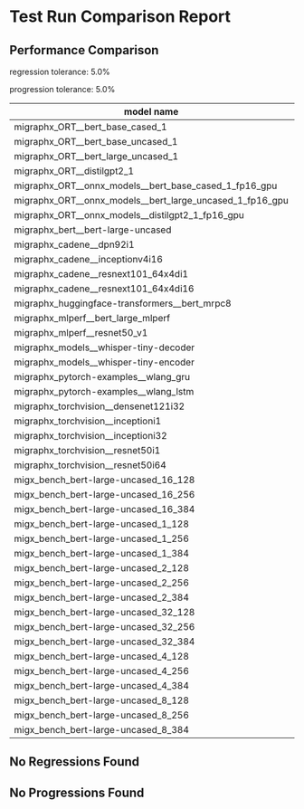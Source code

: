 # Test Run Comparison Report

## Performance Comparison

regression tolerance: 5.0%

progression tolerance: 5.0%

|model name|exit_status|analysis|old_time_ms|new_time_ms|change_ms|percent_change|
|---|---|---|---|---|---|---|
|migraphx_ORT__bert_base_cased_1|PASS|within tol|85.8436|85.4862|-0.3574|-0.42%|
|migraphx_ORT__bert_base_uncased_1|PASS|within tol|93.8485|93.8911|0.0426|0.05%|
|migraphx_ORT__bert_large_uncased_1|PASS|progression|301.9024|256.8509|-45.0515|-14.92%|
|migraphx_ORT__distilgpt2_1|PASS|progression|33.2996|31.1281|-2.1715|-6.52%|
|migraphx_ORT__onnx_models__bert_base_cased_1_fp16_gpu|Numerics|within tol|83.2105|83.2056|-0.0049|-0.01%|
|migraphx_ORT__onnx_models__bert_large_uncased_1_fp16_gpu|Numerics|progression|867.9162|258.5599|-609.3563|-70.21%|
|migraphx_ORT__onnx_models__distilgpt2_1_fp16_gpu|Numerics|within tol|41.5829|43.3838|1.8009|4.33%|
|migraphx_bert__bert-large-uncased|PASS|progression|564.1679|372.0176|-192.1503|-34.06%|
|migraphx_cadene__dpn92i1|PASS|within tol|172.681|174.123|1.442|0.84%|
|migraphx_cadene__inceptionv4i16|PASS|regression|5529.002|5881.9923|352.9904|6.38%|
|migraphx_cadene__resnext101_64x4di1|PASS|progression|348.486|323.3166|-25.1694|-7.22%|
|migraphx_cadene__resnext101_64x4di16|PASS|progression|6030.6278|5221.6904|-808.9373|-13.41%|
|migraphx_huggingface-transformers__bert_mrpc8|PASS|within tol|379.8547|380.2396|0.3849|0.1%|
|migraphx_mlperf__bert_large_mlperf|Numerics|progression|741.9981|473.1031|-268.8951|-36.24%|
|migraphx_mlperf__resnet50_v1|PASS|progression|200.3245|94.3202|-106.0044|-52.92%|
|migraphx_models__whisper-tiny-decoder|PASS|within tol|33.9655|35.0129|1.0474|3.08%|
|migraphx_models__whisper-tiny-encoder|Numerics|within tol|185.2826|182.5444|-2.7382|-1.48%|
|migraphx_pytorch-examples__wlang_gru|PASS|within tol|81.9754|79.4329|-2.5425|-3.1%|
|migraphx_pytorch-examples__wlang_lstm|PASS|regression|43.5102|46.7708|3.2606|7.49%|
|migraphx_torchvision__densenet121i32|PASS|regression|1529.3484|1618.9022|89.5538|5.86%|
|migraphx_torchvision__inceptioni1|PASS|within tol|209.155|210.2569|1.1019|0.53%|
|migraphx_torchvision__inceptioni32|PASS|within tol|5737.7901|5820.9041|83.114|1.45%|
|migraphx_torchvision__resnet50i1|PASS|regression|88.4952|97.1802|8.685|9.81%|
|migraphx_torchvision__resnet50i64|PASS|within tol|5848.7687|5899.4495|50.6808|0.87%|
|migx_bench_bert-large-uncased_16_128|PASS|within tol|2652.3647|2709.4695|57.1047|2.15%|
|migx_bench_bert-large-uncased_16_256|PASS|within tol|4364.1104|4208.5571|-155.5533|-3.56%|
|migx_bench_bert-large-uncased_16_384|Numerics|within tol|5737.5476|5744.122|6.5745|0.11%|
|migx_bench_bert-large-uncased_1_128|PASS|within tol|155.7103|161.7904|6.08|3.9%|
|migx_bench_bert-large-uncased_1_256|PASS|within tol|260.3823|272.8219|12.4396|4.78%|
|migx_bench_bert-large-uncased_1_384|PASS|progression|424.0541|390.0011|-34.053|-8.03%|
|migx_bench_bert-large-uncased_2_128|PASS|progression|420.6936|385.2918|-35.4018|-8.42%|
|migx_bench_bert-large-uncased_2_256|PASS|progression|694.2905|602.2742|-92.0163|-13.25%|
|migx_bench_bert-large-uncased_2_384|PASS|within tol|838.1043|812.0593|-26.045|-3.11%|
|migx_bench_bert-large-uncased_32_128|PASS|within tol|5232.9756|5217.7097|-15.2659|-0.29%|
|migx_bench_bert-large-uncased_32_256|PASS|within tol|8049.5532|8263.6508|214.0976|2.66%|
|migx_bench_bert-large-uncased_32_384|Numerics|within tol|11303.1054|11265.1011|-38.0043|-0.34%|
|migx_bench_bert-large-uncased_4_128|PASS|within tol|742.6884|721.8659|-20.8225|-2.8%|
|migx_bench_bert-large-uncased_4_256|PASS|regression|1088.7478|1172.4057|83.6578|7.68%|
|migx_bench_bert-large-uncased_4_384|PASS|within tol|1516.7793|1534.8556|18.0763|1.19%|
|migx_bench_bert-large-uncased_8_128|PASS|within tol|1342.9962|1288.0556|-54.9407|-4.09%|
|migx_bench_bert-large-uncased_8_256|PASS|regression|2051.5672|2322.2128|270.6456|13.19%|
|migx_bench_bert-large-uncased_8_384|PASS|within tol|2948.4013|2955.212|6.8108|0.23%|

## No Regressions Found

## No Progressions Found

